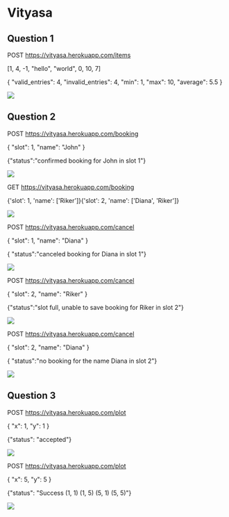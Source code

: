 # Vityasa
## Question 1
POST https://vityasa.herokuapp.com/items

[1, 4, -1, "hello", "world", 0, 10, 7]

{
  "valid_entries": 4,
  "invalid_entries": 4,
  "min": 1,
  "max": 10,
  "average": 5.5
}

<img src="1.png">

## Question 2

POST https://vityasa.herokuapp.com/booking

{
  "slot": 1, "name": "John"
}

{"status":"confirmed booking for John in slot 1"}

<img src="2.png">

GET https://vityasa.herokuapp.com/booking

{'slot': 1, 'name': ['Riker']}{'slot': 2, 'name': ['Diana', 'Riker']}

<img src="9.png">

POST https://vityasa.herokuapp.com/cancel

{
  "slot": 1, "name": "Diana"
}

{ "status":"canceled booking for Diana in slot 1"}

<img src="4.png">

POST https://vityasa.herokuapp.com/cancel

{
  "slot": 2, "name": "Riker"
}

{"status":"slot full, unable to save booking for Riker in slot 2"}

<img src="7.png">

POST https://vityasa.herokuapp.com/cancel

{
  "slot": 2, "name": "Diana"
}

{ "status":"no booking for the name Diana in slot 2"}

<img src="8.png">

## Question 3

POST https://vityasa.herokuapp.com/plot

{
  "x": 1, "y": 1
}

{"status": "accepted"}

<img src="5.png">

POST https://vityasa.herokuapp.com/plot

{
  "x": 5, "y": 5
}

{"status": "Success (1, 1) (1, 5) (5, 1) (5, 5)"}

<img src="6.png">
